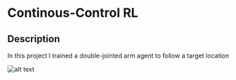 # Continous-Control RL

## Description

In this project I trained a double-jointed arm agent to follow a target location

![alt text](https://user-images.githubusercontent.com/10624937/43851024-320ba930-9aff-11e8-8493-ee547c6af349.gif)



